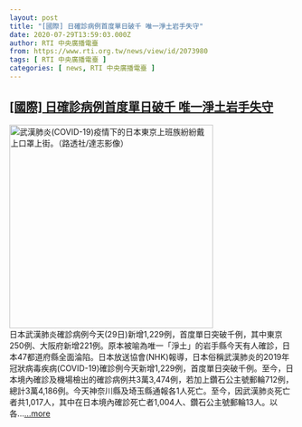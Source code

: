 ```yaml
---
layout: post
title: "[國際] 日確診病例首度單日破千 唯一淨土岩手失守"
date: 2020-07-29T13:59:03.000Z
author: RTI 中央廣播電臺
from: https://www.rti.org.tw/news/view/id/2073980
tags: [ RTI 中央廣播電臺 ]
categories: [ news, RTI 中央廣播電臺 ]
---
```

<!--1596031143000-->
[[國際] 日確診病例首度單日破千 唯一淨土岩手失守](https://www.rti.org.tw/news/view/id/2073980)
------

<div>
<img src="https://static.rti.org.tw/assets/thumbnails/2020/07/27/3365575e5a0c1529ab8b0af1fd81cf15.JPG" width="360" alt="武漢肺炎(COVID-19)疫情下的日本東京上班族紛紛戴上口罩上街。（路透社/達志影像）" title="武漢肺炎(COVID-19)疫情下的日本東京上班族紛紛戴上口罩上街。（路透社/達志影像）"><br>日本武漢肺炎確診病例今天(29日)新增1,229例，首度單日突破千例，其中東京250例、大阪府新增221例。原本被喻為唯一「淨土」的岩手縣今天有人確診，日本47都道府縣全面淪陷。日本放送協會(NHK)報導，日本俗稱武漢肺炎的2019年冠狀病毒疾病(COVID-19)確診例今天新增1,229例，首度單日突破千例。至今，日本境內確診及機場檢出的確診病例共3萬3,474例，若加上鑽石公主號郵輪712例，總計3萬4,186例。今天神奈川縣及埼玉縣通報各1人死亡。至今，因武漢肺炎死亡者共1,017人，其中在日本境內確診死亡者1,004人、鑽石公主號郵輪13人。以各...<a target="_blank" href="https://www.rti.org.tw/news/view/id/2073980">...more</a>
</div>
